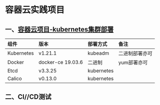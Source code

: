 # 容器云实践项目

## 一、[容器云项目-kubernetes集群部署](https://linuxwt.com/rong-qi-yun-xiang-mu-kubernetesji-qun-da-jian/)

|组件|版本|部署方式|备注|
|:------|:------|:------|:------|   
|Kubernetes|v1.21.1|kubeadm|二进制部署亦可|
|Docker|docker-ce 19.03.6|二进制|yum部署亦可|
|Etcd|v3.3.25|kubernetes|   
|Calico|v0.13.0|kubernetes|| 

## 二、CI//CD测试


